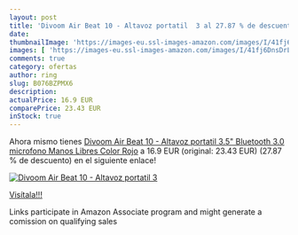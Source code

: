 ```yaml
---
layout: post
title: 'Divoom Air Beat 10 - Altavoz portatil  3 al 27.87 % de descuento'
date: 
thumbnailImage: 'https://images-eu.ssl-images-amazon.com/images/I/41fj6DnsDrL._SL200_.jpg'
images: [ 'https://images-eu.ssl-images-amazon.com/images/I/41fj6DnsDrL._SL200_.jpg' ]
comments: true
category: ofertas
author: ring
slug: B076BZPMX6
description:
actualPrice: 16.9 EUR
comparePrice: 23.43 EUR
inStock: true
---
```


Ahora mismo tienes [Divoom Air Beat 10 - Altavoz portatil  3.5"  Bluetooth 3.0  microfono  Manos Libres   Color Rojo](https://www.amazon.es/dp/B076BZPMX6/?tag=tolees-21) a 16.9 EUR (original: 23.43 EUR) (27.87 %  de descuento) en el siguiente enlace!

[![Divoom Air Beat 10 - Altavoz portatil  3](https://images-eu.ssl-images-amazon.com/images/I/41fj6DnsDrL._SL200_.jpg)](https://www.amazon.es/dp/B076BZPMX6/?tag=tolees-21)

[Visítala!!!](https://www.amazon.es/dp/B076BZPMX6/?tag=tolees-21)

Links participate in Amazon Associate program and might generate a comission on qualifying sales
